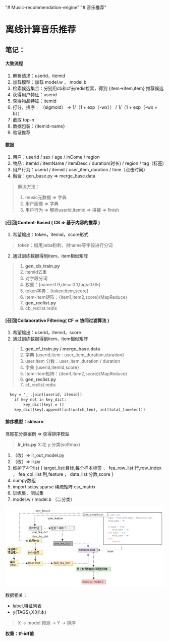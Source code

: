 "# Music-recommendation-engine" 
"# 音乐推荐"
# 离线计算音乐推荐


## 笔记：

#### **大致流程**
1. 解析请求：userid，itemid
2. 加载模型：加载 model.w ， model.b
3. 检索候选集合：分别用cb和cf去redis检索，得到 {item->item,item} 推荐候选
4. 获得用户特征：userid
5. 获得物品特征：itemid
6. 打分，排序： （sigmoid） => 1/（1 + exp（-wx）） / 1/（1 + exp（-wx + b））
7. 截取 top-n
8. 数据包装：{itemid-name}
9. 验证推荐


#### 数据
1. 用户：userId / sex / age / inCome / region
2. 物品：itemId / itemName / itemDesc /  duration(时长) / region / tag（标签)
3. 用户行为：userid / itemid / user_item_duration / time（点击时间）
4. 融合：gen_base.py => merge_base.data
>解决方法：
>1. music元数据 => 字典
>2. 用户画像 => 字典
>3. 用户行为 => 解析userid,itemid => 拼接 => finish


#### [召回]Content-Based ( CB => 基于内容的推荐 )
1. 希望输出：token，itemid，score形式
>token：借用jieba粉刺，对name等字段进行分词
2. 通过训练数据得到item，item相似矩阵
>1. **gen_cb_train.py**
>2. itemid去重
>3. 对字段分词
>4. 权重：{name:0.9,desc:0.1,tags:0.05}
>5. token字典：{token:item,score}
>6. Item-Item矩阵：{item1,item2,score}(MapReduce)
>6. **gen_reclist.py**
>7. cb_reclist.redis


#### [召回]Collaborative Filtering( CF => 协同过滤算法 )
1. 希望输出：userid，itemid，score
2. 通过训练数据得到item，item相似矩阵
>1. **gen_cf_train.py / merge_base.data**
>2. 字典 {userid,item : user_item_duration,duration}
>3. user:item 分数：user_item_duration / duration
>4. 字典 {userid,itemid,score}
>5. Item-Item矩阵：{item1,item2,score}(MapReduce)
>6. **gen_reclist.py**
>7. cf_reclist.redis

      key = '_'.join([userid, itemid])
        if key not in key_dict:
            key_dict[key] = []
        key_dict[key].append((int(watch_len), int(total_timelen)))
        
#### 排序模型：sklearn
鸢尾花分类案例 => 获得排序模型
>**lr_iris.py**
X:花   y:分类(softmax)
1. （改）=> lr_out_model.py
2. （改）=> lr.py 
3. 维护了4个list { target_list:目标,每个样本标签 ， fea_row_list:行,row_index ， fea_col_list:列,feature  ， data_list:分数,score  }
4. numpy数组
5. import scipy.sparse 稀疏矩阵 csr_matrix
6. 训练集，测试集
7. model.w / model.b （二分类）

![](img.png)

数据相关： 
- label,特征列表
- y(TAGS),X(样本)
> X -> model 预测 -> Y -> 排序

**权重：tf-idf值**

